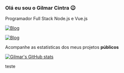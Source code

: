 ### Olá eu sou o Gilmar Cintra 😉

Programador Full Stack Node.js e Vue.js

[![Blog](https://img.shields.io/badge/Medium-12100E?style=for-the-badge&logo=medium&logoColor=white)](https://medium.com/@gilmarcintra)

[![Blog](https://img.shields.io/badge/Medium-12100E?style=for-the-badge&logo=medium&logoColor=white)](https://medium.com/@gilmarcintra)

Acompanhe as estatísticas dos meus projetos **públicos**

[![Gilmar's GitHub stats](https://github-readme-stats.vercel.app/api?username=gilmar-cintra&show_icons=true)](https://github.com/gilmar-cintra/github-readme-stats)

teste
